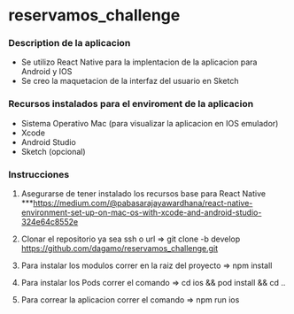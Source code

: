 # reservamos_challenge

### Description de la aplicacion

- Se utilizo React Native para la implentacion de la aplicacion para Android y IOS
- Se creo la maquetacion de la interfaz del usuario en Sketch

### Recursos instalados para el enviroment de la aplicacion

- Sistema Operativo Mac (para visualizar la aplicacion en IOS emulador)
- Xcode
- Android Studio
- Sketch (opcional)

### Instrucciones

1.  Asegurarse de tener instalado los recursos base para React Native
    \*\*\*https://medium.com/@pabasarajayawardhana/react-native-environment-set-up-on-mac-os-with-xcode-and-android-studio-324e64c8552e

2.  Clonar el repositorio ya sea ssh o url => git clone -b develop https://github.com/dagamo/reservamos_challenge.git

3.  Para instalar los modulos correr en la raiz del proyecto => npm install

4.  Para instalar los Pods correr el comando => cd ios && pod install && cd ..

5.  Para correar la aplicacion correr el comando => npm run ios
